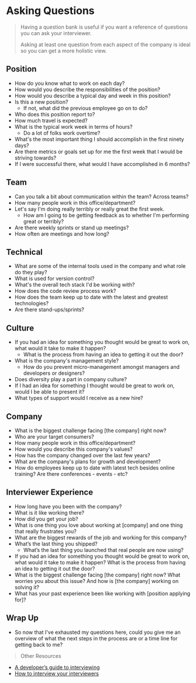# Asking Questions

> Having a question bank is useful if you want a reference of questions you can
> ask your interviewer.
>
> Asking at least one question from each aspect of the company is ideal so you
> can get a more holistic view.

## Position

* How do you know what to work on each day?
* How would you describe the responsibilities of the position?
* How would you describe a typical day and week in this position?
* Is this a new position?
  * If not, what did the previous employee go on to do?
* Who does this position report to?
* How much travel is expected?
* What is the typical work week in terms of hours?
  * Do a lot of folks work overtime?
* What's the most important thing I should accomplish in the first ninety days?
* Are there metrics or goals set up for me the first week that I would be
  striving towards?
* If I were successful there, what would I have accomplished in 6 months?

## Team

* Can you talk a bit about communication within the team? Across teams?
* How many people work in this office/department?
* Let's say I'm doing really terribly or really great the first week.
  * How am I going to be getting feedback as to whether I'm performing great or
    terribly?
* Are there weekly sprints or stand up meetings?
* How often are meetings and how long?

## Technical

* What are some of the internal tools used in the company and what role do they
  play?
* What is used for version control?
* What's the overall tech stack I'd be working with?
* How does the code review process work?
* How does the team keep up to date with the latest and greatest technologies?
* Are there stand-ups/sprints?

## Culture

* If you had an idea for something you thought would be great to work on, what
  would it take to make it happen?
  * What is the process from having an idea to getting it out the door?
* What is the company's management style?
  * How do you prevent micro-management amongst managers and developers or
    designers?
* Does diversity play a part in company culture?
* If I had an idea for something I thought would be great to work on, would I be
  able to present it?
* What types of support would I receive as a new hire?

## Company

* What is the biggest challenge facing [the company] right now?
* Who are your target consumers?
* How many people work in this office/department?
* How would you describe this company's values?
* How has the company changed over the last few years?
* What are the company's plans for growth and development?
* How do employees keep up to date with latest tech besides online training? Are
  there conferences - events - etc?

## Interviewer Experience

* How long have you been with the company?
* What is it like working there?
* How did you get your job?
* What is one thing you love about working at [company] and one thing that
  really frustrates you?
* What are the biggest rewards of the job and working for this company?
* What’s the last thing you shipped?
  * What’s the last thing you launched that real people are now using?
* If you had an idea for something you thought would be great to work on, what
  would it take to make it happen? What is the process from having an idea to
  getting it out the door?
* What is the biggest challenge facing [the company] right now? What worries you
  about this issue? And how is [the company] working on solving it?
* What has your past experience been like working with [position applying for]?

## Wrap Up

* So now that I've exhausted my questions here, could you give me an overview of
  what the next steps in the process are or a time line for getting back to me?

> Other Resources

* [A developer’s guide to interviewing](https://medium.freecodecamp.com/how-to-interview-as-a-developer-candidate-b666734f12dd)
* [How to interview your interviewers](https://medium.freecodecamp.org/how-to-interview-your-interviewers-f8f65ac57b80)
